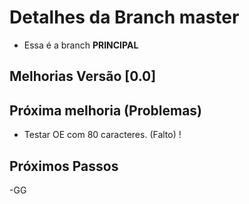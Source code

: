 # Detalhes da Branch master

- Essa é a branch **PRINCIPAL**

## Melhorias Versão [0.0]


 

## Próxima melhoria (Problemas) 
- Testar OE com 80 caracteres. (Falto) !

## Próximos Passos

-GG  
